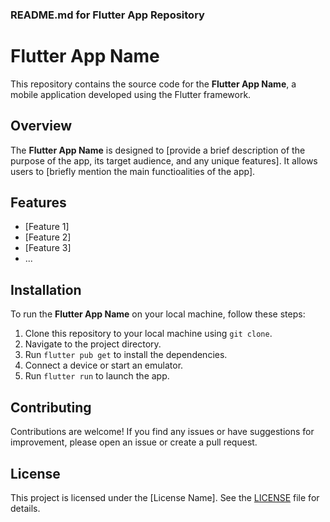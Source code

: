 ### README.md for Flutter App Repository

# Flutter App Name

This repository contains the source code for the **Flutter App Name**, a mobile application developed using the Flutter framework.

## Overview

The **Flutter App Name** is designed to [provide a brief description of the purpose of the app, its target audience, and any unique features]. It allows users to [briefly mention the main functioalities of the app].

## Features

- [Feature 1]
- [Feature 2]
- [Feature 3]
- ...

## Installation

To run the **Flutter App Name** on your local machine, follow these steps:

1. Clone this repository to your local machine using `git clone`.
2. Navigate to the project directory.
3. Run `flutter pub get` to install the dependencies.
4. Connect a device or start an emulator.
5. Run `flutter run` to launch the app.

## Contributing

Contributions are welcome! If you find any issues or have suggestions for improvement, please open an issue or create a pull request.

## License

This project is licensed under the [License Name]. See the [LICENSE](LICENSE) file for details.
